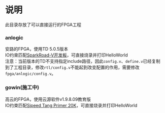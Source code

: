 # 说明
此目录存放了可以直接运行的FPGA工程  

### anlogic
安路的FPGA，使用TD 5.0.5版本  
IO约束匹配[SparkRoad-V开发板](https://gitee.com/verimake/SparkRoad-V)，可直接烧录并打印HelloWorld  
注意：当前版本的TD不支持指定include路径，因此`config.v`、`define.v`已经复制到了工程目录，修改`rtl/config.v`不能起到改变配置的作用，需要修改`fpga/anlogic/config.v`。  

### gowin(施工中)
高云的FPGA，使用云源软件v1.9.8.09教育版  
IO约束匹配[Sipeed Tang Primer 20K](https://wiki.sipeed.com/hardware/zh/tang/tang-primer-20k/primer-20k.html)，可直接烧录并打印HelloWorld  
